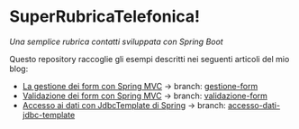 # SuperRubricaTelefonica!
_Una semplice rubrica contatti sviluppata con Spring Boot_

Questo repository raccoglie gli esempi descritti nei seguenti articoli del mio blog:

- [La gestione dei form con Spring MVC](http://davioooh.com/blog/2017/10/11/gestione-form-spring-mvc) → branch: [gestione-form](https://github.com/davioooh/super-rubrica-telefonica/tree/gestione-form)
- [Validazione dei form con Spring MVC](http://davioooh.com/blog/2017/10/16/validazione-form-spring-mvc) → branch: [validazione-form](https://github.com/davioooh/super-rubrica-telefonica/tree/validazione-form)
- [Accesso ai dati con JdbcTemplate di Spring](http://davioooh.com/blog/2017/11/06/accesso-dati-jdbc-template) → branch: [accesso-dati-jdbc-template](https://github.com/davioooh/super-rubrica-telefonica/tree/accesso-dati-jdbc-template)